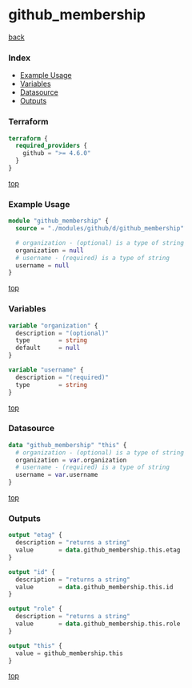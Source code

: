 # github_membership

[back](../github.md)

### Index

- [Example Usage](#example-usage)
- [Variables](#variables)
- [Datasource](#datasource)
- [Outputs](#outputs)

### Terraform

```terraform
terraform {
  required_providers {
    github = ">= 4.6.0"
  }
}
```

[top](#index)

### Example Usage

```terraform
module "github_membership" {
  source = "./modules/github/d/github_membership"

  # organization - (optional) is a type of string
  organization = null
  # username - (required) is a type of string
  username = null
}
```

[top](#index)

### Variables

```terraform
variable "organization" {
  description = "(optional)"
  type        = string
  default     = null
}

variable "username" {
  description = "(required)"
  type        = string
}
```

[top](#index)

### Datasource

```terraform
data "github_membership" "this" {
  # organization - (optional) is a type of string
  organization = var.organization
  # username - (required) is a type of string
  username = var.username
}
```

[top](#index)

### Outputs

```terraform
output "etag" {
  description = "returns a string"
  value       = data.github_membership.this.etag
}

output "id" {
  description = "returns a string"
  value       = data.github_membership.this.id
}

output "role" {
  description = "returns a string"
  value       = data.github_membership.this.role
}

output "this" {
  value = github_membership.this
}
```

[top](#index)
